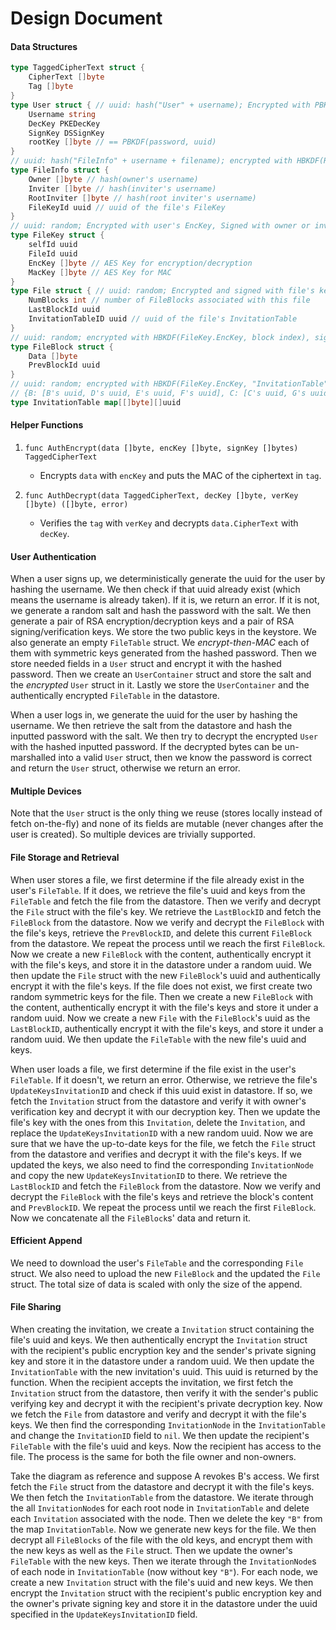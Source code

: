 # Design Document

#### Data Structures

```go
type TaggedCipherText struct {
    CipherText []byte
    Tag []byte
}
type User struct { // uuid: hash("User" + username); Encrypted with PBKDF(password, uuid), signed with HBKDF(password, "mac")
    Username string
    DecKey PKEDecKey
    SignKey DSSignKey
    rootKey []byte // == PBKDF(password, uuid)
}
// uuid: hash("FileInfo" + username + filename); encrypted with HBKDF(RootKey, filename + "encryption"), signed with HBKDF(RootKey, filename + "mac")
type FileInfo struct {
    Owner []byte // hash(owner's username)
    Inviter []byte // hash(inviter's username)
    RootInviter []byte // hash(root inviter's username)
    FileKeyId uuid // uuid of the file's FileKey
}
// uuid: random; Encrypted with user's EncKey, Signed with owner or inviter's SignKey
type FileKey struct {
    selfId uuid
    FileId uuid
    EncKey []byte // AES Key for encryption/decryption
    MacKey []byte // AES Key for MAC
}
type File struct { // uuid: random; Encrypted and signed with file's keys
    NumBlocks int // number of FileBlocks associated with this file
    LastBlockId uuid
    InvitationTableID uuid // uuid of the file's InvitationTable
}
// uuid: random; encrypted with HBKDF(FileKey.EncKey, block index), signed with HBKDF(FileKey.MacKey, block index)
type FileBlock struct { 
    Data []byte
    PrevBlockId uuid
}
// uuid: random; encrypted with HBKDF(FileKey.EncKey, "InvitationTable"), signed with HBKDF(FileKey.MacKey, "InvitationTable")
// {B: [B's uuid, D's uuid, E's uuid, F's uuid], C: [C's uuid, G's uuid]}
type InvitationTable map[[]byte][]uuid
```

#### Helper Functions

1. `func AuthEncrypt(data []byte, encKey []byte, signKey []bytes) TaggedCipherText`
   - Encrypts `data` with `encKey` and puts the MAC of the ciphertext in `tag`.

2. `func AuthDecrypt(data TaggedCipherText, decKey []byte, verKey []byte) ([]byte, error)`
   - Verifies the `tag` with `verKey` and decrypts `data.CipherText` with `decKey`.

#### User Authentication

When a user signs up, we deterministically generate the uuid for the user by hashing the username. We then check if that uuid already exist (which means the username is already taken). If it is, we return an error. If it is not, we generate a random salt and hash the password with the salt. We then generate a pair of RSA encryption/decryption keys and a pair of RSA signing/verification keys. We store the two public keys in the keystore. We also generate an empty `FileTable` struct. We *encrypt-then-MAC* each of them with symmetric keys generated from the hashed password. Then we store needed fields in a `User` struct and encrypt it with the hashed password. Then we create an `UserContainer` struct and store the salt and the *encrypted* `User` struct in it. Lastly we store the `UserContainer` and the authentically encrypted `FileTable` in the datastore.

When a user logs in, we generate the uuid for the user by hashing the username. We then retrieve the salt from the datastore and hash the inputted password with the salt. We then try to decrypt the encrypted `User` with the hashed inputted password. If the decrypted bytes can be un-marshalled into a valid `User` struct, then we know the password is correct and return the `User` struct, otherwise we return an error.

#### Multiple Devices

Note that the `User` struct is the only thing we reuse (stores locally instead of fetch on-the-fly) and none of its fields are mutable (never changes after the user is created). So multiple devices are trivially supported.

#### File Storage and Retrieval

When user stores a file, we first determine if the file already exist in the user's `FileTable`.
If it does, we retrieve the file's uuid and keys from the `FileTable` and fetch the file from the datastore. Then we verify and decrypt the `File` struct with the file's key. We retrieve the `LastBlockID` and fetch the `FileBlock` from the datastore. Now we verify and decrypt the `FileBlock` with the file's keys, retrieve the `PrevBlockID`, and delete this current `FileBlock` from the datastore. We repeat the process until we reach the first `FileBlock`. Now we create a new `FileBlock` with the content, authentically encrypt it with the file's keys, and store it in the datastore under a random uuid. We then update the `File` struct with the new `FileBlock`'s uuid and authentically encrypt it with the file's keys.
If the file does not exist, we first create two random symmetric keys for the file. Then we create a new `FileBlock` with the content, authentically encrypt it with the file's keys and store it under a random uuid. Now we create a new `File` with the `FileBlock`'s uuid as the `LastBlockID`, authentically encrypt it with the file's keys, and store it under a random uuid. We then update the `FileTable` with the new file's uuid and keys.

When user loads a file, we first determine if the file exist in the user's `FileTable`. If it doesn't, we return an error. Otherwise, we retrieve the file's `UpdateKeysInvitationID` and check if this uuid exist in datastore. If so, we fetch the `Invitation` struct from the datastore and verify it with owner's verification key and decrypt it with our decryption key. Then we update the file's key with the ones from this `Invitation`, delete the `Invitation`, and replace the `UpdateKeysInvitationID` with a new random uuid. Now we are sure that we have the up-to-date keys for the file, we fetch the `File` struct from the datastore and verifies and decrypt it with the file's keys. If we updated the keys, we also need to find the corresponding `InvitationNode` and copy the new `UpdateKeysInvitationID` to there.
We retrieve the `LastBlockID` and fetch the `FileBlock` from the datastore. Now we verify and decrypt the `FileBlock` with the file's keys and retrieve the block's content and `PrevBlockID`. We repeat the process until we reach the first `FileBlock`. Now we concatenate all the `FileBlock`s' data and return it.

#### Efficient Append

We need to download the user's `FileTable` and the corresponding `File` struct. We also need to upload the new `FileBlock` and the updated the `File` struct. The total size of data is scaled with only the size of the append.

#### File Sharing

When creating the invitation, we create a `Invitation` struct containing the file's uuid and keys. We then authentically encrypt the `Invitation` struct with the recipient's public encryption key and the sender's private signing key and store it in the datastore under a random uuid. We then update the `InvitationTable` with the new invitation's uuid. This uuid is returned by the function.
When the recipient accepts the invitation, we first fetch the `Invitation` struct from the datastore, then verify it with the sender's public verifying key and decrypt it with the recipient's private decryption key. Now we fetch the `File` from datastore and verify and decrypt it with the file's keys. We then find the corresponding `InvitationNode` in the `InvitationTable` and change the `InvitationID` field to `nil`. We then update the recipient's `FileTable` with the file's uuid and keys. Now the recipient has access to the file. The process is the same for both the file owner and non-owners.

Take the diagram as reference and suppose A revokes B's access. We first fetch the `File` struct from the datastore and decrypt it with the file's keys. We then fetch the `InvitationTable` from the datastore. We iterate through the all `InvitationNode`s for each root node in `InvitationTable` and delete each `Invitation` associated with the node. Then we delete the key `"B"` from the map `InvitationTable`. Now we generate new keys for the file. We then decrypt all `FileBlocks` of the file with the old keys, and encrypt them with the new keys as well as the `File` struct. Then we update the owner's `FileTable` with the new keys. Then we iterate through the `InvitationNode`s of each node in `InvitationTable` (now without key `"B"`). For each node, we create a new `Invitation` struct with the file's uuid and new keys. We then encrypt the `Invitation` struct with the recipient's public encryption key and the owner's private signing key and store it in the datastore under the uuid specified in the `UpdateKeysInvitationID` field.
